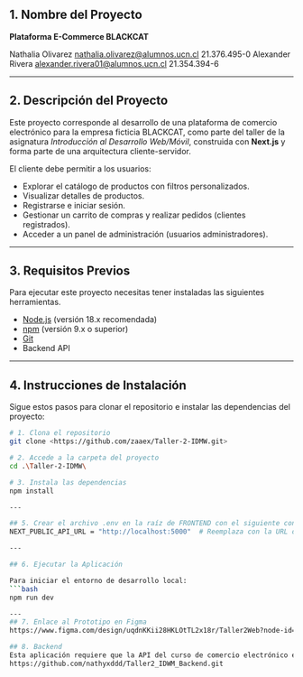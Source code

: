 ## 1. Nombre del Proyecto

**Plataforma E-Commerce BLACKCAT**

Nathalia Olivarez nathalia.olivarez@alumnos.ucn.cl 21.376.495-0
Alexander Rivera alexander.rivera01@alumnos.ucn.cl 21.354.394-6

---

## 2. Descripción del Proyecto

Este proyecto corresponde al desarrollo de una plataforma de comercio electrónico para la empresa ficticia BLACKCAT, como parte del taller de la asignatura _Introducción al Desarrollo Web/Móvil_, construida con **Next.js** y forma parte de una arquitectura cliente-servidor.

El cliente debe permitir a los usuarios:

- Explorar el catálogo de productos con filtros personalizados.
- Visualizar detalles de productos.
- Registrarse e iniciar sesión.
- Gestionar un carrito de compras y realizar pedidos (clientes registrados).
- Acceder a un panel de administración (usuarios administradores).

---

## 3. Requisitos Previos

Para ejecutar este proyecto necesitas tener instaladas las siguientes herramientas.

- [Node.js](https://nodejs.org/) (versión 18.x recomendada)
- [npm](https://www.npmjs.com/) (versión 9.x o superior)
- [Git](https://git-scm.com/)
- Backend API

---

## 4. Instrucciones de Instalación

Sigue estos pasos para clonar el repositorio e instalar las dependencias del proyecto:

````bash
# 1. Clona el repositorio
git clone <https://github.com/zaaex/Taller-2-IDMW.git>

# 2. Accede a la carpeta del proyecto
cd .\Taller-2-IDMW\

# 3. Instala las dependencias
npm install

---

## 5. Crear el archivo .env en la raíz de FRONTEND con el siguiente contenido:
NEXT_PUBLIC_API_URL = "http://localhost:5000"  # Reemplaza con la URL de tu API

---

## 6. Ejecutar la Aplicación

Para iniciar el entorno de desarrollo local:
```bash
npm run dev

---
## 7. Enlace al Prototipo en Figma
https://www.figma.com/design/uqdnKKii28HKLOtTL2x18r/Taller2Web?node-id=0-1&t=Y6YSIeECewqBqPSY-1

## 8. Backend
Esta aplicación requiere que la API del curso de comercio electrónico esté ejecutándose. Puede encontrar el repositorio de backend aquí:
https://github.com/nathyxddd/Taller2_IDWM_Backend.git
````
